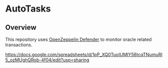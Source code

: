 # AutoTasks 

## Overview 
This repository uses [OpenZeppelin Defender](https://defender.openzeppelin.com/v2/#/overview?) to monitor oracle related transactions.


https://docs.google.com/spreadsheets/d/1pP_XQ0TuoIUMlY56tcqTNumuRI5_ozMUghQRob-4f04/edit?usp=sharing